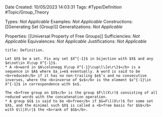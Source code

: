 <div class="topSpace"></div>

Date Created: 10/05/2023 14:03:31
Tags: #Type/Definition #Topic/Group_Theory

Types: <i>Not Applicable</i>
Examples: <i>Not Applicable</i>
Constructions: [[Generating Set (Group)]]
Generalizations: <i>Not Applicable</i>

Properties: [[Universal Property of Free Groups]]
Sufficiencies: <i>Not Applicable</i>
Equivalences: <i>Not Applicable</i>
Justifications: <i>Not Applicable</i>

``` ad-Definition
title: Definition.

Let $X$ be a set. Fix any set $X^{-1}$ in bijection with $X$ and any $e\not\in X\cup X^{-1}$.
* A <b>word in $A\coloneqq X\cup X^{-1}\cup\l\{e\r\}$</b> is a sequence in $A$ where $a_i=e$ eventually. A word is said to be <b>reduced</b> if it has no non-trailing $e$’s and no consecutive inverses, where the <b>inverse of $x$</b> is the element $x^{-1}\in X^{-1}$ in correspondence with $x$.

The <b>free group on $X$</b> is the group $F\l(X\r)$ consisting of all reduced words with the concatenation operation.
* A group $G$ is said to be <b>free</b> if $G=F\l(X\r)$ for some set $X$, and the minimal such $X$ is called a <b>free basis for $G$</b> with $\l|X\r|$ the <b>rank of $G$</b>.

```

